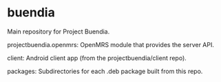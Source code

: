 buendia
=======

Main repository for Project Buendia.

projectbuendia.openmrs: OpenMRS module that provides the server API.

client: Android client app (from the projectbuendia/client repo).

packages: Subdirectories for each .deb package built from this repo.


